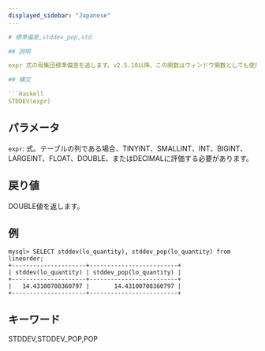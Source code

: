 ```yaml
---
displayed_sidebar: "Japanese"
---

# 標準偏差,stddev_pop,std

## 説明

expr 式の母集団標準偏差を返します。v2.5.10以降、この関数はウィンドウ関数としても使用できます。

## 構文

```Haskell
STDDEV(expr)
```

## パラメータ

`expr`: 式。テーブルの列である場合、TINYINT、SMALLINT、INT、BIGINT、LARGEINT、FLOAT、DOUBLE、またはDECIMALに評価する必要があります。

## 戻り値

DOUBLE値を返します。

## 例

```plaintext
mysql> SELECT stddev(lo_quantity), stddev_pop(lo_quantity) from lineorder;
+---------------------+-------------------------+
| stddev(lo_quantity) | stddev_pop(lo_quantity) |
+---------------------+-------------------------+
|   14.43100708360797 |       14.43100708360797 |
+---------------------+-------------------------+
```

## キーワード

STDDEV,STDDEV_POP,POP
```